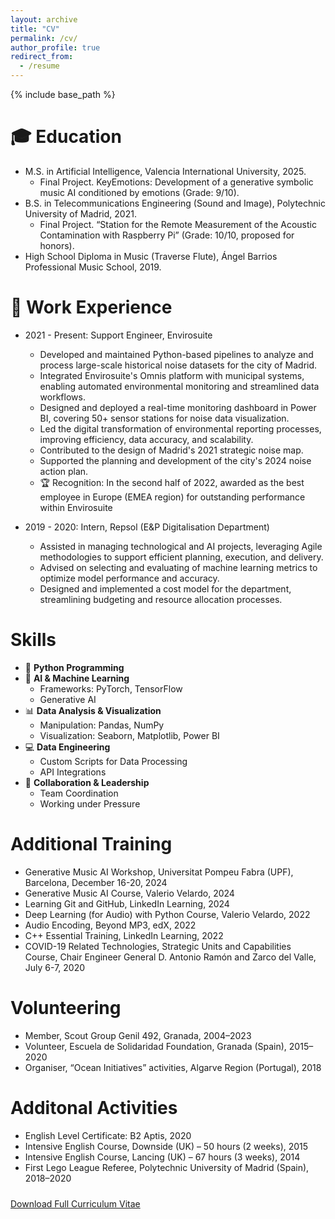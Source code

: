 ```yaml
---
layout: archive
title: "CV"
permalink: /cv/
author_profile: true
redirect_from:
  - /resume
---
```


{% include base_path %}

🎓 Education
======
* M.S. in Artificial Intelligence, Valencia International University, 2025.
  * Final Project. KeyEmotions: Development of a generative symbolic music AI conditioned by emotions (Grade: 9/10).
* B.S. in Telecommunications Engineering (Sound and Image), Polytechnic University of Madrid, 2021.
  * Final Project. “Station for the Remote Measurement of the Acoustic Contamination with Raspberry Pi” (Grade: 10/10, proposed for honors).
* High School Diploma in Music (Traverse Flute), Ángel Barrios Professional Music School, 2019.

📍 Work Experience
======
* 2021 - Present: Support Engineer, Envirosuite
  * Developed and maintained Python-based pipelines to analyze and process large-scale historical noise datasets for the city of Madrid.
  * Integrated Envirosuite's Omnis platform with municipal systems, enabling automated environmental monitoring and streamlined data workflows.
  * Designed and deployed a real-time monitoring dashboard in Power BI, covering 50+ sensor stations for noise data visualization.
  * Led the digital transformation of environmental reporting processes, improving efficiency, data accuracy, and scalability.
  * Contributed to the design of Madrid's 2021 strategic noise map.
  * Supported the planning and development of the city's 2024 noise action plan.
  * 🏆 Recognition: In the second half of 2022, awarded as the best employee in Europe (EMEA region) for outstanding performance within Envirosuite

* 2019 - 2020: Intern, Repsol (E&P Digitalisation Department)
  * Assisted in managing technological and AI projects, leveraging Agile methodologies to support efficient planning, execution, and delivery.
  * Advised on selecting and evaluating of machine learning metrics to optimize model performance and accuracy.
  * Designed and implemented a cost model for the department, streamlining budgeting and resource allocation processes.
  
Skills
======
* 🐍 **Python Programming**
* 🤖 **AI & Machine Learning**
  * Frameworks: PyTorch, TensorFlow
  * Generative AI 
* 📊 **Data Analysis & Visualization**
  * Manipulation: Pandas, NumPy
  * Visualization: Seaborn, Matplotlib, Power BI
* 💻 **Data Engineering**
  * Custom Scripts for Data Processing
  * API Integrations
* 🤝 **Collaboration & Leadership**
  * Team Coordination
  * Working under Pressure

Additional Training
======
* Generative Music AI Workshop, Universitat Pompeu Fabra (UPF), Barcelona, December 16-20, 2024
* Generative Music AI Course, Valerio Velardo, 2024
* Learning Git and GitHub, LinkedIn Learning, 2024
* Deep Learning (for Audio) with Python Course, Valerio Velardo, 2022
* Audio Encoding, Beyond MP3, edX, 2022
* C++ Essential Training, LinkedIn Learning, 2022
* COVID-19 Related Technologies, Strategic Units and Capabilities Course, Chair Engineer General D. Antonio Ramón and Zarco del Valle, July 6-7, 2020

Volunteering
======
* Member, Scout Group Genil 492, Granada, 2004–2023
* Volunteer, Escuela de Solidaridad Foundation, Granada (Spain), 2015–2020
* Organiser, “Ocean Initiatives” activities, Algarve Region (Portugal), 2018

Additonal Activities
======
* English Level Certificate: B2 Aptis, 2020
* Intensive English Course, Downside (UK) – 50 hours (2 weeks), 2015
* Intensive English Course, Lancing (UK) – 67 hours (3 weeks), 2014
* First Lego League Referee, Polytechnic University of Madrid (Spain), 2018–2020


<div style="margin: 1.5rem 0;">
    <a href="/files/cv.pdf" target="_blank" class="btn btn--research">Download Full Curriculum Vitae</a>
</div>
